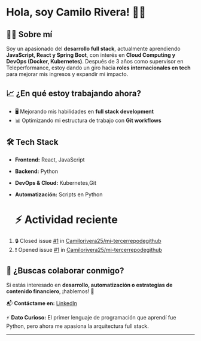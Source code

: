 # Hola, soy Camilo Rivera! 🚀💡  

## 👨‍💻 Sobre mí  
Soy un apasionado del **desarrollo full stack**, actualmente aprendiendo **JavaScript, React y Spring Boot**, con interés en **Cloud Computing y DevOps (Docker, Kubernetes)**. Después de 3 años como supervisor en Teleperformance, estoy dando un giro hacia **roles internacionales en tech** para mejorar mis ingresos y expandir mi impacto.  

## 📈 ¿En qué estoy trabajando ahora?  
- 🖥 Mejorando mis habilidades en **full stack development**  
- 📊 Optimizando mi estructura de trabajo con **Git workflows**  

## 🛠 Tech Stack  
- **Frontend:** React, JavaScript  
- **Backend:**  Python  
- **DevOps & Cloud:**  Kubernetes,Git  
- **Automatización:** Scripts en Python

  # ⚡ Actividad reciente
<!--START_SECTION:activity-->
1. 🔒 Closed issue [#1](https://github.com/Camilorivera25/mi-tercerrepodegithub/issues/1) in [Camilorivera25/mi-tercerrepodegithub](https://github.com/Camilorivera25/mi-tercerrepodegithub)
2. ❗ Opened issue [#1](https://github.com/Camilorivera25/mi-tercerrepodegithub/issues/1) in [Camilorivera25/mi-tercerrepodegithub](https://github.com/Camilorivera25/mi-tercerrepodegithub)
<!--END_SECTION:activity-->
<!--RECENT_ACTIVITY:last_update-->
<!--RECENT_ACTIVITY:last_update.end-->


## 📢 ¿Buscas colaborar conmigo?  
Si estás interesado en **desarrollo, automatización o estrategias de contenido financiero**, ¡hablemos! 🚀  

📬 **Contáctame en:** [LinkedIn](https://www.linkedin.com/in/camilorivera25)  

⚡ **Dato Curioso:** El primer lenguaje de programación que aprendí fue Python, pero ahora me apasiona la arquitectura full stack.  

---
